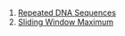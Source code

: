 1. [Repeated DNA Sequences](https://leetcode.com/problems/repeated-dna-sequences/description/)
2. [Sliding Window Maximum](https://leetcode.com/problems/sliding-window-maximum/description/)